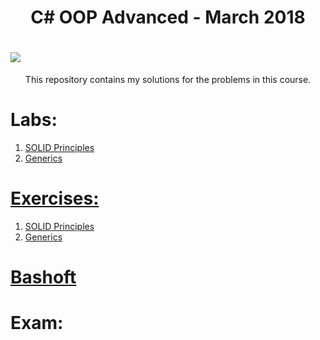 <h1 align="center">C# OOP Advanced - March 2018</h1>

<h1><a style="text-align:center" href="https://softuni.bg/trainings/1843/csharp-oop-advanced-march-2018"><img src ="http://innovationstarterbox.bg/wp-content/uploads/2016/05/Softuni_logo_trasparent.png"><a/></h1>

<p style="text-align:center" >This repository contains my solutions for the problems in this course.</p>

<h1><strong>Labs:</strong></h1>
<ol type="1">
	<li><a href="https://github.com/radoslavvv/CSharp-OOP-Advanced-March-2018/tree/master/01.SOLID-Principles/Lab">SOLID Principles</li>
	<li><a href="https://github.com/radoslavvv/CSharp-OOP-Advanced-March-2018/tree/master/02.Generics/Lab">Generics</li>
</ol>

<h1><strong>Exercises:</strong></h1>
<ol type="1">
  <li><a href="https://github.com/radoslavvv/CSharp-OOP-Advanced-March-2018/tree/master/01.SOLID-Principles/Exercises">SOLID Principles</li>
	<li><a href="https://github.com/radoslavvv/CSharp-OOP-Advanced-March-2018/tree/master/02.Generics/Exercises">Generics</li>
</ol>

<h1><strong><a href="">Bashoft</a></strong></h1>

<h1><strong>Exam:</strong></h1>
<ul>

</ul>
